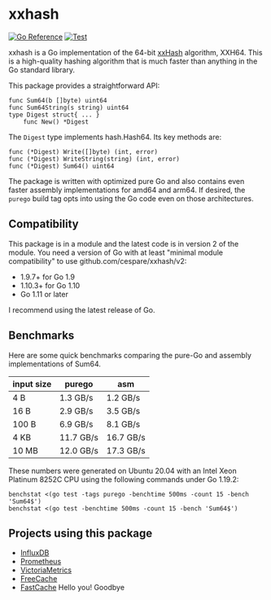 # xxhash

[![Go Reference](https://pkg.go.dev/badge/github.com/cespare/xxhash/v2.svg)](https://pkg.go.dev/github.com/cespare/xxhash/v2)
[![Test](https://github.com/cespare/xxhash/actions/workflows/test.yml/badge.svg)](https://github.com/cespare/xxhash/actions/workflows/test.yml)

xxhash is a Go implementation of the 64-bit [xxHash] algorithm, XXH64. This is a
high-quality hashing algorithm that is much faster than anything in the Go
standard library.

This package provides a straightforward API:

```
func Sum64(b []byte) uint64
func Sum64String(s string) uint64
type Digest struct{ ... }
    func New() *Digest
```

The `Digest` type implements hash.Hash64. Its key methods are:

```
func (*Digest) Write([]byte) (int, error)
func (*Digest) WriteString(string) (int, error)
func (*Digest) Sum64() uint64
```

The package is written with optimized pure Go and also contains even faster
assembly implementations for amd64 and arm64. If desired, the `purego` build tag
opts into using the Go code even on those architectures.

[xxHash]: http://cyan4973.github.io/xxHash/

## Compatibility

This package is in a module and the latest code is in version 2 of the module.
You need a version of Go with at least "minimal module compatibility" to use
github.com/cespare/xxhash/v2:

* 1.9.7+ for Go 1.9
* 1.10.3+ for Go 1.10
* Go 1.11 or later

I recommend using the latest release of Go.

## Benchmarks

Here are some quick benchmarks comparing the pure-Go and assembly
implementations of Sum64.

| input size | purego    | asm       |
| ---------- | --------- | --------- |
| 4 B        |  1.3 GB/s |  1.2 GB/s |
| 16 B       |  2.9 GB/s |  3.5 GB/s |
| 100 B      |  6.9 GB/s |  8.1 GB/s |
| 4 KB       | 11.7 GB/s | 16.7 GB/s |
| 10 MB      | 12.0 GB/s | 17.3 GB/s |

These numbers were generated on Ubuntu 20.04 with an Intel Xeon Platinum 8252C
CPU using the following commands under Go 1.19.2:

```
benchstat <(go test -tags purego -benchtime 500ms -count 15 -bench 'Sum64$')
benchstat <(go test -benchtime 500ms -count 15 -bench 'Sum64$')
```

## Projects using this package

- [InfluxDB](https://github.com/influxdata/influxdb)
- [Prometheus](https://github.com/prometheus/prometheus)
- [VictoriaMetrics](https://github.com/VictoriaMetrics/VictoriaMetrics)
- [FreeCache](https://github.com/coocood/freecache)
- [FastCache](https://github.com/VictoriaMetrics/fastcache)
Hello you!
Goodbye
